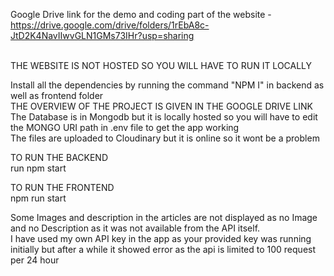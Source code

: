 Google Drive link for the demo and coding part of the website - https://drive.google.com/drive/folders/1rEbA8c-JtD2K4NavIIwvGLN1GMs73IHr?usp=sharing

<br>THE WEBSITE IS NOT HOSTED SO YOU WILL HAVE TO RUN IT LOCALLY

Install all the dependencies by running the command  "NPM I" in backend as well as frontend folder<br>
THE OVERVIEW OF THE PROJECT IS GIVEN IN THE GOOGLE DRIVE LINK<br>
The Database is in Mongodb but it is locally hosted so you will have to edit the MONGO URI path in .env file to get the app working<br>
The files are uploaded to Cloudinary but it is online so it wont be a problem

TO RUN THE BACKEND<br>
run npm start<br>

TO RUN THE FRONTEND<br>
npm run start<br>


Some Images and description in the articles are not displayed as no Image and no Description as it was not available from the API itself.<br>
I have used my own API key in the app as your provided key was running initially but after a while it showed error as the api is limited to 100 request per 24 hour<br>



